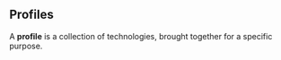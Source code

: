 ## Profiles

A **profile** is a collection of technologies, brought together for a specific purpose.

